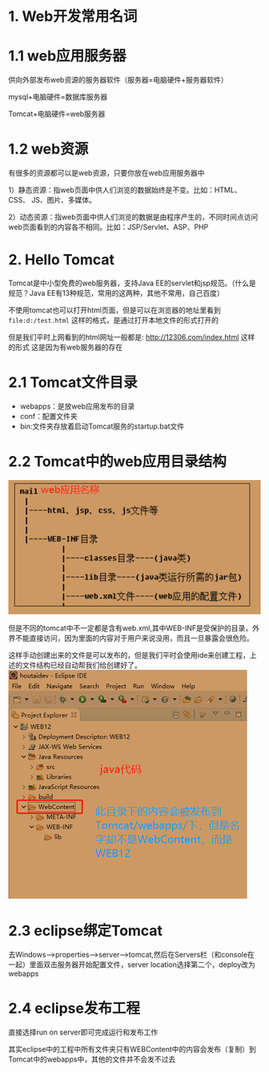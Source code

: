 # 1. Web开发常用名词
# 1.1 web应用服务器
供向外部发布web资源的服务器软件（服务器=电脑硬件+服务器软件）

mysql+电脑硬件=数据库服务器

Tomcat+电脑硬件=web服务器
# 1.2 web资源
有很多的资源都可以是web资源，只要你放在web应用服务器中

1）静态资源：指web页面中供人们浏览的数据始终是不变。比如：HTML、CSS、	JS、图片、多媒体。

2）动态资源：指web页面中供人们浏览的数据是由程序产生的，不同时间点访问	web页面看到的内容各不相同。比如：JSP/Servlet、ASP、PHP

# 2. Hello Tomcat
Tomcat是中小型免费的web服务器，支持Java EE的servlet和jsp规范。（什么是规范？Java EE有13种规范，常用的这两种，其他不常用，自己百度）

不使用tomcat也可以打开html页面，但是可以在浏览器的地址里看到 `file:d:/test.html` 这样的格式，是通过打开本地文件的形式打开的

但是我们平时上网看到的html网址一般都是:
http://12306.com/index.html 这样的形式
这是因为有web服务器的存在
# 2.1 Tomcat文件目录
- webapps：是放web应用发布的目录
- conf：配置文件夹
- bin:文件夹存放着启动Tomcat服务的startup.bat文件

# 2.2 Tomcat中的web应用目录结构
![](https://raw.githubusercontent.com/Raymond0225/picbed/master/img/20191029193700.png)

但是不同的tomcat中不一定都是含有web.xml,其中WEB-INF是受保护的目录，外界不能直接访问，因为里面的内容对于用户来说没用，而且一旦暴露会很危险。

这样手动创建出来的文件是可以发布的，但是我们平时会使用ide来创建工程，上述的文件结构已经自动帮我们给创建好了。![](https://raw.githubusercontent.com/Raymond0225/picbed/master/img/20191029214922.png)


# 2.3 eclipse绑定Tomcat
去Windows-->properties-->server-->tomcat,然后在Servers栏（和console在一起）里面双击服务器开始配置文件，server location选择第二个，deploy改为webapps
# 2.4 eclipse发布工程
直接选择run on server即可完成运行和发布工作

其实eclipse中的工程中所有文件夹只有WEBContent中的内容会发布（复制）到Tomcat中的webapps中，其他的文件并不会发不过去 